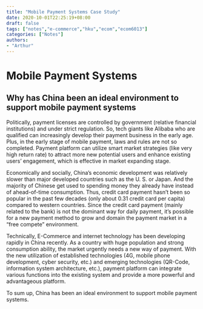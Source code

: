 ```yaml
---
title: "Mobile Payment Systems Case Study"
date: 2020-10-01T22:25:19+08:00
draft: false
tags: ["notes","e-commerce","hku","ecom","ecom6013"]
categories: ["Notes"]
authors:
- "Arthur"
---
```


# Mobile Payment Systems

## Why has China been an ideal environment to support mobile payment systems

Politically, payment licenses are controlled by government (relative financial institutions) and under strict regulation. So, tech giants like Alibaba who are qualified can increasingly develop their payment business in the early age. Plus, in the early stage of mobile payment, laws and rules are not so completed. Payment platform can utilize smart market strategies (like very high return rate) to attract more new potential users and enhance existing users’ engagement, which is effective in market expanding stage.

Economically and socially, China’s economic development was relatively slower than major developed countries such as the U. S. or Japan. And the majority of Chinese get used to spending money they already have instead of ahead-of-time consumption. Thus, credit card payment hasn’t been so popular in the past few decades (only about 0.31 credit card per capita) compared to western countries. Since the credit card payment (mainly related to the bank) is not the dominant way for daily payment, it’s possible for a new payment method to grow and domain the payment market in a “free compete” environment.

Technically, E-Commerce and internet technology has been developing rapidly in China recently. As a country with huge population and strong consumption ability, the market urgently needs a new way of payment. With the new utilization of established technologies (4G, mobile phone development, cyber security, etc.) and emerging technologies (QR-Code, information system architecture, etc.), payment platform can integrate various functions into the existing system and provide a more powerful and advantageous platform. 

To sum up, China has been an ideal environment to support mobile payment systems.